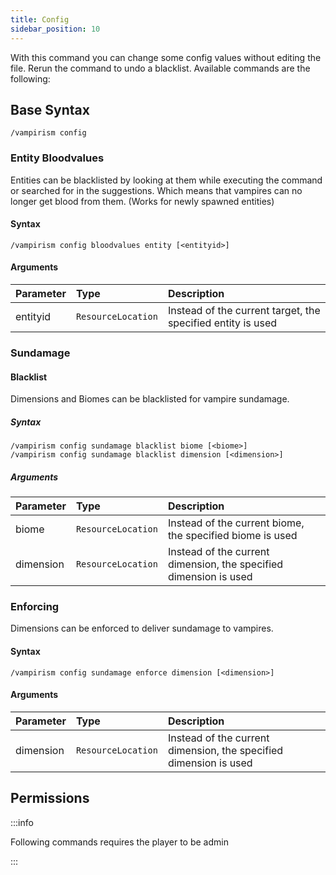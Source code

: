 ```yaml
---
title: Config
sidebar_position: 10
---
```


With this command you can change some config values without editing the file. Rerun the command to undo a blacklist. Available commands are the following:

## Base Syntax

```
/vampirism config
```

### Entity Bloodvalues

Entities can be blacklisted by looking at them while executing the command or searched for in the suggestions. Which means that vampires can no longer get blood from them. (Works for newly spawned entities)

#### Syntax

```
/vampirism config bloodvalues entity [<entityid>]
```

#### Arguments

| Parameter | Type               | Description                                                 |
|:----------|:-------------------|:------------------------------------------------------------|
| entityid  | `ResourceLocation` | Instead of the current target, the specified entity is used | 

### Sundamage

#### Blacklist
Dimensions and Biomes can be blacklisted for vampire sundamage.

##### Syntax

```
/vampirism config sundamage blacklist biome [<biome>]
/vampirism config sundamage blacklist dimension [<dimension>]
```


##### Arguments

| Parameter | Type               | Description                                                       |
|:----------|:-------------------|:------------------------------------------------------------------|
| biome     | `ResourceLocation` | Instead of the current biome, the specified biome is used         |
| dimension | `ResourceLocation` | Instead of the current dimension, the specified dimension is used |

### Enforcing
Dimensions can be enforced to deliver sundamage to vampires.

#### Syntax

```
/vampirism config sundamage enforce dimension [<dimension>]
```

#### Arguments

| Parameter | Type               | Description                                                       |
|:----------|:-------------------|:------------------------------------------------------------------|
| dimension | `ResourceLocation` | Instead of the current dimension, the specified dimension is used |


## Permissions

:::info

Following commands requires the player to be admin

:::